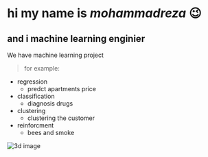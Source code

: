 # hi my name is *mohammadreza* 😉
## and i machine learning enginier

We have machine learning project
> for example:
- regression
   - predct apartments price
- classification
   - diagnosis drugs
- clustering
   - clustering the customer
- reinforcment
   - bees and smoke

![3d image](https://github.com/Mmadreza81/Machine-Learning/assets/147701354/8dbfa668-d0ae-45dd-ba2b-711083eb65d7)